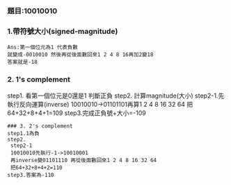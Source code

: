  ### 題目:10010010
 ### 1.帶符號大小(signed-magnitude)
 ```
 Ans:第一個位元為1 代表負數 
 就變成-0010010 然後再從後面數回來1 2 4 8 16再加2變18       
 答案就是-18 
 ```
 ### 2. 1's complement 
 step1. 看第一個位元是0還是1 判斷正負
 step2. 計算magnitude(大小)
  step2-1.先執行反向運算(inverse)
   10010010->01101101再算1 2 4 8 16 32 64
   把64+32+8+4+1=109
   step3.完成正負號+大小=-109
 ```
 ### 3. 2's complement
 step1.1為負 
 step2.
  step2-1
  10010010先執行-1->10010001
  再inverse變01101110 再從後面數回來1 2 4 8 16 32 64
  把64+32+8+4+2=110
 step3.答案為-110
